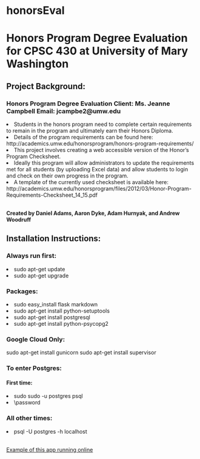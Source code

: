 # honorsEval
<h1>Honors Program Degree Evaluation for CPSC 430 at University of Mary Washington</h1>

<h2>Project Background:</h2>
<h3>Honors Program Degree Evaluation Client: Ms. Jeanne Campbell Email: jcampbe2@umw.edu</h3>
<li>Students in the honors program need to complete certain requirements to remain in the program and ultimately earn their Honors Diploma.</li> 
<li>Details of the program requirements can be found here: http://academics.umw.edu/honorsprogram/honors-program-requirements/</li> 
<li>This project involves creating a web accessible version of the Honor’s Program Checksheet.</li>  
<li>Ideally this program will allow administrators to update the requirements met for all students (by uploading Excel data) and allow students to login and check on their own progress in the program.</li> 
<li>A template of the currently used checksheet is available here: http://academics.umw.edu/honorsprogram/files/2012/03/Honor-Program-Requirements-Checksheet_14_15.pdf</li>
<br>
<p><b>Created by Daniel Adams, Aaron Dyke, Adam Hurnyak, and Andrew Woodruff</b></p>


<h2>Installation Instructions:</h2>

<h3>Always run first:</h3>
<li>sudo apt-get update</li>
<li>sudo apt-get upgrade</li>

<h3>Packages:</h3>

<li>sudo easy_install flask markdown</li>
<li>sudo apt-get install python-setuptools</li>
<li>sudo apt-get install postgresql</li>
<li>sudo apt-get install python-psycopg2</li>


<h3>Google Cloud Only:</h3>

sudo apt-get install gunicorn</li>
sudo apt-get install supervisor</li>


<h3>To enter Postgres:</h3>

<h4>First time:</h4> 

<li>sudo sudo -u postgres psql</li>
<li>\password <your password here></li>

<h3>All other times:</h3>

<li>psql -U postgres -h localhost</li>

<br>

<a href="35.199.60.177">Example of this app running online</a>
